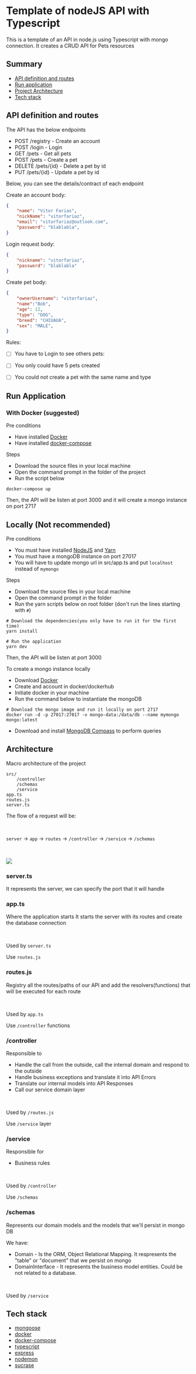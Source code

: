 # Template of nodeJS API with Typescript
This is a template of an API in node.js using Typescript with mongo connection.
It creates a CRUD API for Pets resources

## Summary
- [API definition and routes](#api-definition-and-routes)
- [Run application](#run-application)
- [Project Architecture](#architecture)
- [Tech stack](#tec)

## API definition and routes
The API has the below endpoints
- POST /registry - Create an account
- POST /login - Login 
- GET /pets - Get all pets
- POST /pets - Create a pet
- DELETE /pets/{id} - Delete a pet by id
- PUT /pets/{id} - Update a pet by id

Below, you can see the details/contract of each endpoint

Create an account body:
 ```json
 {
     "name": "Vitor Farias",
     "nickName": "vitorfariaz",
     "email": "vitorfariaz@outlook.com",
     "password": "blablabla",
 }
```

Login request body: 
```json
{
    "nickname": "vitorfariaz",
    "password": "blablabla"
}
```

Create pet body:
```json
{
    "ownerUsername": "vitorfariaz",
    "name":"Bob",
    "age": 12,
    "type": "DOG",
    "breed": "CHIUAUA",
    "sex": "MALE",
}
```

Rules:
 - [ ] You have to Login to see others pets: 
 - [ ] You only could have 5 pets created
 - [ ] You could not create a pet with the same name and type


## Run Application
### With Docker (suggested)

Pre conditions
- Have installed [Docker](https://docs.docker.com/desktop/) 
- Have installed [docker-compose](https://docs.docker.com/compose/install/)


Steps
- Download the source files in your local machine
- Open the command prompt in the folder of the project 
- Run the script below
```
docker-compose up
```
Then, the API will be listen at port 3000 and it will create a mongo instance on port 2717


## Locally (Not recommended)

Pre conditions
- You must have installed [NodeJS](https://nodejs.org/en/download/) and [Yarn](https://classic.yarnpkg.com/lang/en/docs/install/#windows-stable) 
- You must have a mongoDB instance on port 27017
- You will have to update mongo url in src/app.ts and put `localhost` instead of `mymongo`

Steps
- Download the source files in your local machine
- Open the command prompt in the folder 
- Run the yarn scripts below on root folder (don't run the lines starting with `#`)
``` 
# Download the dependencies(you only have to run it for the first time)
yarn install

# Run the application
yarn dev
```
Then, the API will be listen at port 3000


To create a mongo instance locally
- Download [Docker](https://www.docker.com/products/docker-desktop/)
- Create and account in docker/dockerhub
- Initiate docker in your machine
- Run the command below to instantiate the mongoDB
```
# Download the mongo image and run it locally on port 2717
docker run -d -p 27017:27017 -v mongo-data:/data/db --name mymongo mongo:latest
```

- Download and install [MongoDB Compass](https://www.mongodb.com/try/download/compass) to perform queries


## Architecture

Macro architecture of the project
```
src/
    /controller
    /schemas
    /service
app.ts
routes.js
server.ts
```

The flow of a request will be:

<br />

`server` -> `app` -> `routes` -> `/controller` -> `/service` -> `/schemas`

<br />

![](./node-template-api-architecture.svg)

### server.ts
It represents the server, we can specify the port that it will handle

### app.ts
Where the application starts
It starts the server with its routes and create the database connection

<br />

Used by `server.ts`

Use `routes.js`

### routes.js 
Registry all the routes/paths of our API and add the resolvers(functions) that will be executed for each route 

<br />

Used by `app.ts`

Use `/controller` functions


### /controller

Responsible to 
- Handle the call from the outside, call the internal domain and respond to the outside
- Handle business exceptions and translate it into API Errors
- Translate our internal models into API Responses
- Call our service domain layer

<br />

Used by `/routes.js`

Use `/service` layer

### /service

Responsible for 
- Business rules

<br />

Used by `/controller`

Use `/schemas`


### /schemas
Represents our domain models and the models that we'll persist in mongo DB

We have: 
- Domain - Is the ORM, Object Relational Mapping. It respresents the "table" or "document" that we persist on mongo
- DomainInterface - It represents the business model entities. Could be not related to a database. 

<br />

Used by `/service`

## Tech stack 

- [mongoose](https://mongoosejs.com/)
- [docker](https://www.docker.com/)
- [docker-compose](https://docs.docker.com/compose/)
- [typescript](https://www.typescriptlang.org/)
- [express](https://expressjs.com/)
- [nodemon](https://www.npmjs.com/package/nodemon)
- [sucrase](https://www.npmjs.com/package/sucrase)
